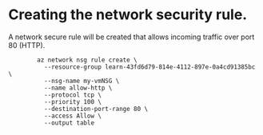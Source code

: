 # Creating the network security rule.
A network secure rule will be created that allows incoming traffic over port 80 (HTTP).

```shell
		az network nsg rule create \
		  --resource-group learn-43fd6d79-814e-4112-897e-0a4cd91385bc \
		  --nsg-name my-vmNSG \
		  --name allow-http \
		  --protocol tcp \
		  --priority 100 \
		  --destination-port-range 80 \
		  --access Allow \
		  --output table

```